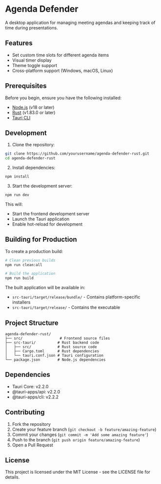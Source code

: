 # Agenda Defender

A desktop application for managing meeting agendas and keeping track of time during presentations.

## Features

- Set custom time slots for different agenda items
- Visual timer display
- Theme toggle support
- Cross-platform support (Windows, macOS, Linux)

## Prerequisites

Before you begin, ensure you have the following installed:
- [Node.js](https://nodejs.org/) (v18 or later)
- [Rust](https://www.rust-lang.org/tools/install) (v1.83.0 or later)
- [Tauri CLI](https://tauri.app/v1/guides/getting-started/prerequisites)

## Development

1. Clone the repository:
```bash
git clone https://github.com/yourusername/agenda-defender-rust.git
cd agenda-defender-rust
```

2. Install dependencies:
```bash
npm install
```

3. Start the development server:
```bash
npm run dev
```

This will:
- Start the frontend development server
- Launch the Tauri application
- Enable hot-reload for development

## Building for Production

To create a production build:

```bash
# Clean previous builds
npm run clean:all

# Build the application
npm run build
```

The built application will be available in:
- `src-tauri/target/release/bundle/` - Contains platform-specific installers
- `src-tauri/target/release/` - Contains the executable

## Project Structure

```
agenda-defender-rust/
├── src/                 # Frontend source files
├── src-tauri/          # Rust backend code
│   ├── src/            # Rust source code
│   ├── Cargo.toml      # Rust dependencies
│   └── tauri.conf.json # Tauri configuration
└── package.json        # Node.js dependencies
```

## Dependencies

- Tauri Core: v2.2.0
- @tauri-apps/api: v2.2.0
- @tauri-apps/cli: v2.2.2

## Contributing

1. Fork the repository
2. Create your feature branch (`git checkout -b feature/amazing-feature`)
3. Commit your changes (`git commit -m 'Add some amazing feature'`)
4. Push to the branch (`git push origin feature/amazing-feature`)
5. Open a Pull Request

## License

This project is licensed under the MIT License - see the LICENSE file for details.
